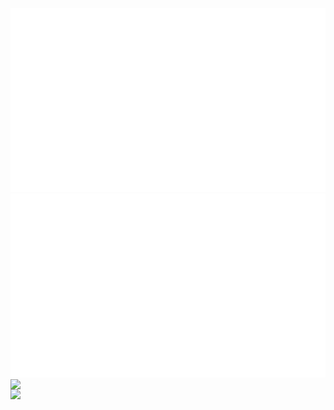 ![](https://raw.githubusercontent.com/AndreiMoraru123/github-stats/master/generated/overview.svg#gh-dark-mode-only)
![](https://raw.githubusercontent.com/AndreiMoraru123/github-stats/master/generated/languages.svg#gh-dark-mode-only)
<img align = "left" src="https://user-images.githubusercontent.com/81184255/214642439-cdf9c4c8-ffd6-486d-a9be-40db5ad2a396.png" width="400">
<img align = "left" src="https://github.com/user-attachments/assets/195468b2-ef84-4b21-ac26-458d4ebf58a7" width="300">





